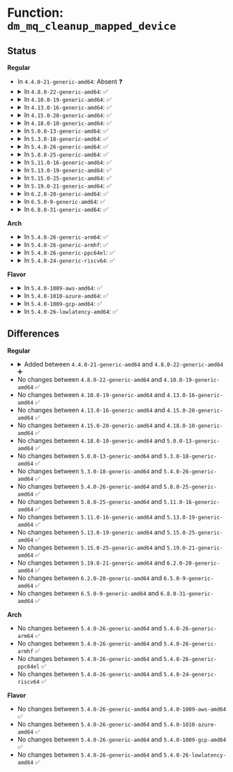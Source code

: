 # Function: <code>dm_mq_cleanup_mapped_device</code>

## Status
<b>Regular</b>
<ul>
<li>
In <code>4.4.0-21-generic-amd64</code>: Absent ❓
</li>
<li>
<details>
<summary>In <code>4.8.0-22-generic-amd64</code>: ✅</summary>

```c
void dm_mq_cleanup_mapped_device(struct mapped_device * md)
```

```json
{
  "name": "dm_mq_cleanup_mapped_device",
  "collision_type": "Unique Global",
  "inline_type": "No",
  "funcs": [
    {
      "addr": 18446744071586250720,
      "name": "dm_mq_cleanup_mapped_device",
      "external": true,
      "loc": "drivers/md/dm-rq.c:970",
      "file": "drivers/md/dm-rq.c",
      "inline": "seen, unknown",
      "caller_inline": [],
      "caller_func": [
        "drivers/md/dm.c:cleanup_mapped_device"
      ]
    }
  ],
  "symbols": [
    {
      "addr": 18446744071586250720,
      "name": "dm_mq_cleanup_mapped_device",
      "section": ".text",
      "bind": "STB_GLOBAL",
      "size": 45
    }
  ]
}
```
</details>
</li>
<li>
<details>
<summary>In <code>4.10.0-19-generic-amd64</code>: ✅</summary>

```c
void dm_mq_cleanup_mapped_device(struct mapped_device * md)
```

```json
{
  "name": "dm_mq_cleanup_mapped_device",
  "collision_type": "Unique Global",
  "inline_type": "No",
  "funcs": [
    {
      "addr": 18446744071586455488,
      "name": "dm_mq_cleanup_mapped_device",
      "external": true,
      "loc": "drivers/md/dm-rq.c:976",
      "file": "drivers/md/dm-rq.c",
      "inline": "seen, unknown",
      "caller_inline": [],
      "caller_func": [
        "drivers/md/dm.c:cleanup_mapped_device"
      ]
    }
  ],
  "symbols": [
    {
      "addr": 18446744071586455488,
      "name": "dm_mq_cleanup_mapped_device",
      "section": ".text",
      "bind": "STB_GLOBAL",
      "size": 45
    }
  ]
}
```
</details>
</li>
<li>
<details>
<summary>In <code>4.13.0-16-generic-amd64</code>: ✅</summary>

```c
void dm_mq_cleanup_mapped_device(struct mapped_device * md)
```

```json
{
  "name": "dm_mq_cleanup_mapped_device",
  "collision_type": "Unique Global",
  "inline_type": "No",
  "funcs": [
    {
      "addr": 18446744071586560656,
      "name": "dm_mq_cleanup_mapped_device",
      "external": true,
      "loc": "drivers/md/dm-rq.c:835",
      "file": "drivers/md/dm-rq.c",
      "inline": "seen, unknown",
      "caller_inline": [],
      "caller_func": [
        "drivers/md/dm.c:cleanup_mapped_device"
      ]
    }
  ],
  "symbols": [
    {
      "addr": 18446744071586560656,
      "name": "dm_mq_cleanup_mapped_device",
      "section": ".text",
      "bind": "STB_GLOBAL",
      "size": 50
    }
  ]
}
```
</details>
</li>
<li>
<details>
<summary>In <code>4.15.0-20-generic-amd64</code>: ✅</summary>

```c
void dm_mq_cleanup_mapped_device(struct mapped_device * md)
```

```json
{
  "name": "dm_mq_cleanup_mapped_device",
  "collision_type": "Unique Global",
  "inline_type": "No",
  "funcs": [
    {
      "addr": 18446744071587028160,
      "name": "dm_mq_cleanup_mapped_device",
      "external": true,
      "loc": "drivers/md/dm-rq.c:832",
      "file": "drivers/md/dm-rq.c",
      "inline": "seen, unknown",
      "caller_inline": [],
      "caller_func": [
        "drivers/md/dm.c:cleanup_mapped_device"
      ]
    }
  ],
  "symbols": [
    {
      "addr": 18446744071587028160,
      "name": "dm_mq_cleanup_mapped_device",
      "section": ".text",
      "bind": "STB_GLOBAL",
      "size": 50
    }
  ]
}
```
</details>
</li>
<li>
<details>
<summary>In <code>4.18.0-10-generic-amd64</code>: ✅</summary>

```c
void dm_mq_cleanup_mapped_device(struct mapped_device * md)
```

```json
{
  "name": "dm_mq_cleanup_mapped_device",
  "collision_type": "Unique Global",
  "inline_type": "No",
  "funcs": [
    {
      "addr": 18446744071587326592,
      "name": "dm_mq_cleanup_mapped_device",
      "external": true,
      "loc": "drivers/md/dm-rq.c:837",
      "file": "drivers/md/dm-rq.c",
      "inline": "seen, unknown",
      "caller_inline": [],
      "caller_func": [
        "drivers/md/dm.c:cleanup_mapped_device"
      ]
    }
  ],
  "symbols": [
    {
      "addr": 18446744071587326592,
      "name": "dm_mq_cleanup_mapped_device",
      "section": ".text",
      "bind": "STB_GLOBAL",
      "size": 49
    }
  ]
}
```
</details>
</li>
<li>
<details>
<summary>In <code>5.0.0-13-generic-amd64</code>: ✅</summary>

```c
void dm_mq_cleanup_mapped_device(struct mapped_device * md)
```

```json
{
  "name": "dm_mq_cleanup_mapped_device",
  "collision_type": "Unique Global",
  "inline_type": "No",
  "funcs": [
    {
      "addr": 18446744071587505024,
      "name": "dm_mq_cleanup_mapped_device",
      "external": true,
      "loc": "drivers/md/dm-rq.c:562",
      "file": "drivers/md/dm-rq.c",
      "inline": "seen, unknown",
      "caller_inline": [],
      "caller_func": [
        "drivers/md/dm.c:cleanup_mapped_device"
      ]
    }
  ],
  "symbols": [
    {
      "addr": 18446744071587505024,
      "name": "dm_mq_cleanup_mapped_device",
      "section": ".text",
      "bind": "STB_GLOBAL",
      "size": 49
    }
  ]
}
```
</details>
</li>
<li>
<details>
<summary>In <code>5.3.0-18-generic-amd64</code>: ✅</summary>

```c
void dm_mq_cleanup_mapped_device(struct mapped_device * md)
```

```json
{
  "name": "dm_mq_cleanup_mapped_device",
  "collision_type": "Unique Global",
  "inline_type": "No",
  "funcs": [
    {
      "addr": 18446744071587779040,
      "name": "dm_mq_cleanup_mapped_device",
      "external": true,
      "loc": "drivers/md/dm-rq.c:581",
      "file": "drivers/md/dm-rq.c",
      "inline": "seen, unknown",
      "caller_inline": [],
      "caller_func": [
        "drivers/md/dm.c:cleanup_mapped_device"
      ]
    }
  ],
  "symbols": [
    {
      "addr": 18446744071587779040,
      "name": "dm_mq_cleanup_mapped_device",
      "section": ".text",
      "bind": "STB_GLOBAL",
      "size": 45
    }
  ]
}
```
</details>
</li>
<li>
<details>
<summary>In <code>5.4.0-26-generic-amd64</code>: ✅</summary>

```c
void dm_mq_cleanup_mapped_device(struct mapped_device * md)
```

```json
{
  "name": "dm_mq_cleanup_mapped_device",
  "collision_type": "Unique Global",
  "inline_type": "No",
  "funcs": [
    {
      "addr": 18446744071587983728,
      "name": "dm_mq_cleanup_mapped_device",
      "external": true,
      "loc": "drivers/md/dm-rq.c:582",
      "file": "drivers/md/dm-rq.c",
      "inline": "seen, unknown",
      "caller_inline": [],
      "caller_func": [
        "drivers/md/dm.c:cleanup_mapped_device"
      ]
    }
  ],
  "symbols": [
    {
      "addr": 18446744071587983728,
      "name": "dm_mq_cleanup_mapped_device",
      "section": ".text",
      "bind": "STB_GLOBAL",
      "size": 45
    }
  ]
}
```
</details>
</li>
<li>
<details>
<summary>In <code>5.8.0-25-generic-amd64</code>: ✅</summary>

```c
void dm_mq_cleanup_mapped_device(struct mapped_device * md)
```

```json
{
  "name": "dm_mq_cleanup_mapped_device",
  "collision_type": "Unique Global",
  "inline_type": "No",
  "funcs": [
    {
      "addr": 18446744071588838160,
      "name": "dm_mq_cleanup_mapped_device",
      "external": true,
      "loc": "drivers/md/dm-rq.c:575",
      "file": "drivers/md/dm-rq.c",
      "inline": "seen, unknown",
      "caller_inline": [],
      "caller_func": [
        "drivers/md/dm.c:cleanup_mapped_device"
      ]
    }
  ],
  "symbols": [
    {
      "addr": 18446744071588838160,
      "name": "dm_mq_cleanup_mapped_device",
      "section": ".text",
      "bind": "STB_GLOBAL",
      "size": 48
    }
  ]
}
```
</details>
</li>
<li>
<details>
<summary>In <code>5.11.0-16-generic-amd64</code>: ✅</summary>

```c
void dm_mq_cleanup_mapped_device(struct mapped_device * md)
```

```json
{
  "name": "dm_mq_cleanup_mapped_device",
  "collision_type": "Unique Global",
  "inline_type": "No",
  "funcs": [
    {
      "addr": 18446744071588854416,
      "name": "dm_mq_cleanup_mapped_device",
      "external": true,
      "loc": "drivers/md/dm-rq.c:576",
      "file": "drivers/md/dm-rq.c",
      "inline": "seen, unknown",
      "caller_inline": [],
      "caller_func": [
        "drivers/md/dm.c:cleanup_mapped_device"
      ]
    }
  ],
  "symbols": [
    {
      "addr": 18446744071588854416,
      "name": "dm_mq_cleanup_mapped_device",
      "section": ".text",
      "bind": "STB_GLOBAL",
      "size": 48
    }
  ]
}
```
</details>
</li>
<li>
<details>
<summary>In <code>5.13.0-19-generic-amd64</code>: ✅</summary>

```c
void dm_mq_cleanup_mapped_device(struct mapped_device * md)
```

```json
{
  "name": "dm_mq_cleanup_mapped_device",
  "collision_type": "Unique Global",
  "inline_type": "No",
  "funcs": [
    {
      "addr": 18446744071588741520,
      "name": "dm_mq_cleanup_mapped_device",
      "external": true,
      "loc": "drivers/md/dm-rq.c:577",
      "file": "drivers/md/dm-rq.c",
      "inline": "seen, unknown",
      "caller_inline": [],
      "caller_func": [
        "drivers/md/dm.c:cleanup_mapped_device"
      ]
    }
  ],
  "symbols": [
    {
      "addr": 18446744071588741520,
      "name": "dm_mq_cleanup_mapped_device",
      "section": ".text",
      "bind": "STB_GLOBAL",
      "size": 59
    }
  ]
}
```
</details>
</li>
<li>
<details>
<summary>In <code>5.15.0-25-generic-amd64</code>: ✅</summary>

```c
void dm_mq_cleanup_mapped_device(struct mapped_device * md)
```

```json
{
  "name": "dm_mq_cleanup_mapped_device",
  "collision_type": "Unique Global",
  "inline_type": "No",
  "funcs": [
    {
      "addr": 18446744071589431952,
      "name": "dm_mq_cleanup_mapped_device",
      "external": true,
      "loc": "drivers/md/dm-rq.c:581",
      "file": "drivers/md/dm-rq.c",
      "inline": "seen, unknown",
      "caller_inline": [],
      "caller_func": [
        "drivers/md/dm.c:cleanup_mapped_device"
      ]
    }
  ],
  "symbols": [
    {
      "addr": 18446744071589431952,
      "name": "dm_mq_cleanup_mapped_device",
      "section": ".text",
      "bind": "STB_GLOBAL",
      "size": 59
    }
  ]
}
```
</details>
</li>
<li>
<details>
<summary>In <code>5.19.0-21-generic-amd64</code>: ✅</summary>

```c
void dm_mq_cleanup_mapped_device(struct mapped_device * md)
```

```json
{
  "name": "dm_mq_cleanup_mapped_device",
  "collision_type": "Unique Global",
  "inline_type": "No",
  "funcs": [
    {
      "addr": 18446744071590910096,
      "name": "dm_mq_cleanup_mapped_device",
      "external": true,
      "loc": "drivers/md/dm-rq.c:574",
      "file": "drivers/md/dm-rq.c",
      "inline": "seen, unknown",
      "caller_inline": [],
      "caller_func": [
        "drivers/md/dm.c:cleanup_mapped_device"
      ]
    }
  ],
  "symbols": [
    {
      "addr": 18446744071590910096,
      "name": "dm_mq_cleanup_mapped_device",
      "section": ".text",
      "bind": "STB_GLOBAL",
      "size": 65
    }
  ]
}
```
</details>
</li>
<li>
<details>
<summary>In <code>6.2.0-20-generic-amd64</code>: ✅</summary>

```c
void dm_mq_cleanup_mapped_device(struct mapped_device * md)
```

```json
{
  "name": "dm_mq_cleanup_mapped_device",
  "collision_type": "Unique Global",
  "inline_type": "No",
  "funcs": [
    {
      "addr": 18446744071592606864,
      "name": "dm_mq_cleanup_mapped_device",
      "external": true,
      "loc": "drivers/md/dm-rq.c:575",
      "file": "drivers/md/dm-rq.c",
      "inline": "seen, unknown",
      "caller_inline": [],
      "caller_func": [
        "drivers/md/dm.c:cleanup_mapped_device"
      ]
    }
  ],
  "symbols": [
    {
      "addr": 18446744071592606864,
      "name": "dm_mq_cleanup_mapped_device",
      "section": ".text",
      "bind": "STB_GLOBAL",
      "size": 65
    }
  ]
}
```
</details>
</li>
<li>
<details>
<summary>In <code>6.5.0-9-generic-amd64</code>: ✅</summary>

```c
void dm_mq_cleanup_mapped_device(struct mapped_device * md)
```

```json
{
  "name": "dm_mq_cleanup_mapped_device",
  "collision_type": "Unique Global",
  "inline_type": "No",
  "funcs": [
    {
      "addr": 18446744071593037440,
      "name": "dm_mq_cleanup_mapped_device",
      "external": true,
      "loc": "drivers/md/dm-rq.c:578",
      "file": "drivers/md/dm-rq.c",
      "inline": "seen, unknown",
      "caller_inline": [],
      "caller_func": [
        "drivers/md/dm.c:cleanup_mapped_device"
      ]
    }
  ],
  "symbols": [
    {
      "addr": 18446744071593037440,
      "name": "dm_mq_cleanup_mapped_device",
      "section": ".text",
      "bind": "STB_GLOBAL",
      "size": 65
    }
  ]
}
```
</details>
</li>
<li>
<details>
<summary>In <code>6.8.0-31-generic-amd64</code>: ✅</summary>

```c
void dm_mq_cleanup_mapped_device(struct mapped_device * md)
```

```json
{
  "name": "dm_mq_cleanup_mapped_device",
  "collision_type": "Unique Global",
  "inline_type": "No",
  "funcs": [
    {
      "addr": 18446744071593788864,
      "name": "dm_mq_cleanup_mapped_device",
      "external": true,
      "loc": "drivers/md/dm-rq.c:578",
      "file": "drivers/md/dm-rq.c",
      "inline": "seen, unknown",
      "caller_inline": [],
      "caller_func": [
        "drivers/md/dm.c:cleanup_mapped_device"
      ]
    }
  ],
  "symbols": [
    {
      "addr": 18446744071593788864,
      "name": "dm_mq_cleanup_mapped_device",
      "section": ".text",
      "bind": "STB_GLOBAL",
      "size": 65
    }
  ]
}
```
</details>
</li>
</ul>
<b>Arch</b>
<ul>
<li>
<details>
<summary>In <code>5.4.0-26-generic-arm64</code>: ✅</summary>

```c
void dm_mq_cleanup_mapped_device(struct mapped_device * md)
```

```json
{
  "name": "dm_mq_cleanup_mapped_device",
  "collision_type": "Unique Global",
  "inline_type": "No",
  "funcs": [
    {
      "addr": 18446603336501227992,
      "name": "dm_mq_cleanup_mapped_device",
      "external": true,
      "loc": "drivers/md/dm-rq.c:582",
      "file": "drivers/md/dm-rq.c",
      "inline": "seen, unknown",
      "caller_inline": [],
      "caller_func": [
        "drivers/md/dm.c:cleanup_mapped_device"
      ]
    }
  ],
  "symbols": [
    {
      "addr": 18446603336501227992,
      "name": "dm_mq_cleanup_mapped_device",
      "section": ".text",
      "bind": "STB_GLOBAL",
      "size": 56
    }
  ]
}
```
</details>
</li>
<li>
<details>
<summary>In <code>5.4.0-26-generic-armhf</code>: ✅</summary>

```c
void dm_mq_cleanup_mapped_device(struct mapped_device * md)
```

```json
{
  "name": "dm_mq_cleanup_mapped_device",
  "collision_type": "Unique Global",
  "inline_type": "No",
  "funcs": [
    {
      "addr": 3233731892,
      "name": "dm_mq_cleanup_mapped_device",
      "external": true,
      "loc": "drivers/md/dm-rq.c:582",
      "file": "drivers/md/dm-rq.c",
      "inline": "seen, unknown",
      "caller_inline": [],
      "caller_func": [
        "drivers/md/dm.c:cleanup_mapped_device"
      ]
    }
  ],
  "symbols": [
    {
      "addr": 3233731892,
      "name": "dm_mq_cleanup_mapped_device",
      "section": ".text",
      "bind": "STB_GLOBAL",
      "size": 52
    }
  ]
}
```
</details>
</li>
<li>
<details>
<summary>In <code>5.4.0-26-generic-ppc64el</code>: ✅</summary>

```c
void dm_mq_cleanup_mapped_device(struct mapped_device * md)
```

```json
{
  "name": "dm_mq_cleanup_mapped_device",
  "collision_type": "Unique Global",
  "inline_type": "No",
  "funcs": [
    {
      "addr": 13835058055294756320,
      "name": "dm_mq_cleanup_mapped_device",
      "external": true,
      "loc": "drivers/md/dm-rq.c:582",
      "file": "drivers/md/dm-rq.c",
      "inline": "seen, unknown",
      "caller_inline": [],
      "caller_func": [
        "drivers/md/dm.c:cleanup_mapped_device"
      ]
    }
  ],
  "symbols": [
    {
      "addr": 13835058055294756320,
      "name": "dm_mq_cleanup_mapped_device",
      "section": ".text",
      "bind": "STB_GLOBAL",
      "size": 88
    }
  ]
}
```
</details>
</li>
<li>
<details>
<summary>In <code>5.4.0-24-generic-riscv64</code>: ✅</summary>

```c
void dm_mq_cleanup_mapped_device(struct mapped_device * md)
```

```json
{
  "name": "dm_mq_cleanup_mapped_device",
  "collision_type": "Unique Global",
  "inline_type": "No",
  "funcs": [
    {
      "addr": 18446743936277922648,
      "name": "dm_mq_cleanup_mapped_device",
      "external": true,
      "loc": "drivers/md/dm-rq.c:582",
      "file": "drivers/md/dm-rq.c",
      "inline": "seen, unknown",
      "caller_inline": [],
      "caller_func": [
        "drivers/md/dm.c:cleanup_mapped_device"
      ]
    }
  ],
  "symbols": [
    {
      "addr": 18446743936277922648,
      "name": "dm_mq_cleanup_mapped_device",
      "section": ".text",
      "bind": "STB_GLOBAL",
      "size": 58
    }
  ]
}
```
</details>
</li>
</ul>
<b>Flavor</b>
<ul>
<li>
<details>
<summary>In <code>5.4.0-1009-aws-amd64</code>: ✅</summary>

```c
void dm_mq_cleanup_mapped_device(struct mapped_device * md)
```

```json
{
  "name": "dm_mq_cleanup_mapped_device",
  "collision_type": "Unique Global",
  "inline_type": "No",
  "funcs": [
    {
      "addr": 18446744071587614704,
      "name": "dm_mq_cleanup_mapped_device",
      "external": true,
      "loc": "drivers/md/dm-rq.c:582",
      "file": "drivers/md/dm-rq.c",
      "inline": "seen, unknown",
      "caller_inline": [],
      "caller_func": [
        "drivers/md/dm.c:cleanup_mapped_device"
      ]
    }
  ],
  "symbols": [
    {
      "addr": 18446744071587614704,
      "name": "dm_mq_cleanup_mapped_device",
      "section": ".text",
      "bind": "STB_GLOBAL",
      "size": 45
    }
  ]
}
```
</details>
</li>
<li>
<details>
<summary>In <code>5.4.0-1010-azure-amd64</code>: ✅</summary>

```c
void dm_mq_cleanup_mapped_device(struct mapped_device * md)
```

```json
{
  "name": "dm_mq_cleanup_mapped_device",
  "collision_type": "Unique Global",
  "inline_type": "No",
  "funcs": [
    {
      "addr": 18446744071587382720,
      "name": "dm_mq_cleanup_mapped_device",
      "external": true,
      "loc": "drivers/md/dm-rq.c:582",
      "file": "drivers/md/dm-rq.c",
      "inline": "seen, unknown",
      "caller_inline": [],
      "caller_func": [
        "drivers/md/dm.c:cleanup_mapped_device"
      ]
    }
  ],
  "symbols": [
    {
      "addr": 18446744071587382720,
      "name": "dm_mq_cleanup_mapped_device",
      "section": ".text",
      "bind": "STB_GLOBAL",
      "size": 45
    }
  ]
}
```
</details>
</li>
<li>
<details>
<summary>In <code>5.4.0-1009-gcp-amd64</code>: ✅</summary>

```c
void dm_mq_cleanup_mapped_device(struct mapped_device * md)
```

```json
{
  "name": "dm_mq_cleanup_mapped_device",
  "collision_type": "Unique Global",
  "inline_type": "No",
  "funcs": [
    {
      "addr": 18446744071587939872,
      "name": "dm_mq_cleanup_mapped_device",
      "external": true,
      "loc": "drivers/md/dm-rq.c:582",
      "file": "drivers/md/dm-rq.c",
      "inline": "seen, unknown",
      "caller_inline": [],
      "caller_func": [
        "drivers/md/dm.c:cleanup_mapped_device"
      ]
    }
  ],
  "symbols": [
    {
      "addr": 18446744071587939872,
      "name": "dm_mq_cleanup_mapped_device",
      "section": ".text",
      "bind": "STB_GLOBAL",
      "size": 45
    }
  ]
}
```
</details>
</li>
<li>
<details>
<summary>In <code>5.4.0-26-lowlatency-amd64</code>: ✅</summary>

```c
void dm_mq_cleanup_mapped_device(struct mapped_device * md)
```

```json
{
  "name": "dm_mq_cleanup_mapped_device",
  "collision_type": "Unique Global",
  "inline_type": "No",
  "funcs": [
    {
      "addr": 18446744071588055152,
      "name": "dm_mq_cleanup_mapped_device",
      "external": true,
      "loc": "drivers/md/dm-rq.c:582",
      "file": "drivers/md/dm-rq.c",
      "inline": "seen, unknown",
      "caller_inline": [],
      "caller_func": [
        "drivers/md/dm.c:cleanup_mapped_device"
      ]
    }
  ],
  "symbols": [
    {
      "addr": 18446744071588055152,
      "name": "dm_mq_cleanup_mapped_device",
      "section": ".text",
      "bind": "STB_GLOBAL",
      "size": 45
    }
  ]
}
```
</details>
</li>
</ul>

## Differences
<b>Regular</b>
<ul>
<li>
<details>
<summary>Added between <code>4.4.0-21-generic-amd64</code> and <code>4.8.0-22-generic-amd64</code> ➕</summary>

```c
void dm_mq_cleanup_mapped_device(struct mapped_device * md)
```
</details>
</li>
<li>
No changes between <code>4.8.0-22-generic-amd64</code> and <code>4.10.0-19-generic-amd64</code> ✅
</li>
<li>
No changes between <code>4.10.0-19-generic-amd64</code> and <code>4.13.0-16-generic-amd64</code> ✅
</li>
<li>
No changes between <code>4.13.0-16-generic-amd64</code> and <code>4.15.0-20-generic-amd64</code> ✅
</li>
<li>
No changes between <code>4.15.0-20-generic-amd64</code> and <code>4.18.0-10-generic-amd64</code> ✅
</li>
<li>
No changes between <code>4.18.0-10-generic-amd64</code> and <code>5.0.0-13-generic-amd64</code> ✅
</li>
<li>
No changes between <code>5.0.0-13-generic-amd64</code> and <code>5.3.0-18-generic-amd64</code> ✅
</li>
<li>
No changes between <code>5.3.0-18-generic-amd64</code> and <code>5.4.0-26-generic-amd64</code> ✅
</li>
<li>
No changes between <code>5.4.0-26-generic-amd64</code> and <code>5.8.0-25-generic-amd64</code> ✅
</li>
<li>
No changes between <code>5.8.0-25-generic-amd64</code> and <code>5.11.0-16-generic-amd64</code> ✅
</li>
<li>
No changes between <code>5.11.0-16-generic-amd64</code> and <code>5.13.0-19-generic-amd64</code> ✅
</li>
<li>
No changes between <code>5.13.0-19-generic-amd64</code> and <code>5.15.0-25-generic-amd64</code> ✅
</li>
<li>
No changes between <code>5.15.0-25-generic-amd64</code> and <code>5.19.0-21-generic-amd64</code> ✅
</li>
<li>
No changes between <code>5.19.0-21-generic-amd64</code> and <code>6.2.0-20-generic-amd64</code> ✅
</li>
<li>
No changes between <code>6.2.0-20-generic-amd64</code> and <code>6.5.0-9-generic-amd64</code> ✅
</li>
<li>
No changes between <code>6.5.0-9-generic-amd64</code> and <code>6.8.0-31-generic-amd64</code> ✅
</li>
</ul>
<b>Arch</b>
<ul>
<li>
No changes between <code>5.4.0-26-generic-amd64</code> and <code>5.4.0-26-generic-arm64</code> ✅
</li>
<li>
No changes between <code>5.4.0-26-generic-amd64</code> and <code>5.4.0-26-generic-armhf</code> ✅
</li>
<li>
No changes between <code>5.4.0-26-generic-amd64</code> and <code>5.4.0-26-generic-ppc64el</code> ✅
</li>
<li>
No changes between <code>5.4.0-26-generic-amd64</code> and <code>5.4.0-24-generic-riscv64</code> ✅
</li>
</ul>
<b>Flavor</b>
<ul>
<li>
No changes between <code>5.4.0-26-generic-amd64</code> and <code>5.4.0-1009-aws-amd64</code> ✅
</li>
<li>
No changes between <code>5.4.0-26-generic-amd64</code> and <code>5.4.0-1010-azure-amd64</code> ✅
</li>
<li>
No changes between <code>5.4.0-26-generic-amd64</code> and <code>5.4.0-1009-gcp-amd64</code> ✅
</li>
<li>
No changes between <code>5.4.0-26-generic-amd64</code> and <code>5.4.0-26-lowlatency-amd64</code> ✅
</li>
</ul>
